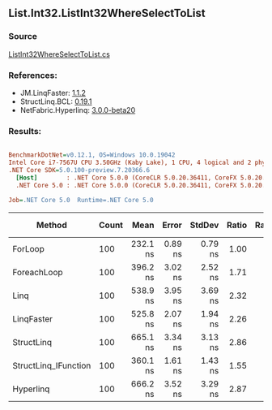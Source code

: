 ﻿## List.Int32.ListInt32WhereSelectToList

### Source
[ListInt32WhereSelectToList.cs](../LinqBenchmarks/List/Int32/ListInt32WhereSelectToList.cs)

### References:
- JM.LinqFaster: [1.1.2](https://www.nuget.org/packages/JM.LinqFaster/1.1.2)
- StructLinq.BCL: [0.19.1](https://www.nuget.org/packages/StructLinq.BCL/0.19.1)
- NetFabric.Hyperlinq: [3.0.0-beta20](https://www.nuget.org/packages/NetFabric.Hyperlinq/3.0.0-beta20)

### Results:
``` ini

BenchmarkDotNet=v0.12.1, OS=Windows 10.0.19042
Intel Core i7-7567U CPU 3.50GHz (Kaby Lake), 1 CPU, 4 logical and 2 physical cores
.NET Core SDK=5.0.100-preview.7.20366.6
  [Host]        : .NET Core 5.0.0 (CoreCLR 5.0.20.36411, CoreFX 5.0.20.36411), X64 RyuJIT
  .NET Core 5.0 : .NET Core 5.0.0 (CoreCLR 5.0.20.36411, CoreFX 5.0.20.36411), X64 RyuJIT

Job=.NET Core 5.0  Runtime=.NET Core 5.0  

```
|               Method | Count |     Mean |   Error |  StdDev | Ratio | RatioSD |  Gen 0 | Gen 1 | Gen 2 | Allocated | CacheMisses/Op | BranchMispredictions/Op |
|--------------------- |------ |---------:|--------:|--------:|------:|--------:|-------:|------:|------:|----------:|---------------:|------------------------:|
|              ForLoop |   100 | 232.1 ns | 0.89 ns | 0.79 ns |  1.00 |    0.00 | 0.3095 |     - |     - |     648 B |              1 |                       0 |
|          ForeachLoop |   100 | 396.2 ns | 3.02 ns | 2.52 ns |  1.71 |    0.01 | 0.3095 |     - |     - |     648 B |              2 |                       2 |
|                 Linq |   100 | 538.9 ns | 3.95 ns | 3.69 ns |  2.32 |    0.02 | 0.3824 |     - |     - |     800 B |              2 |                       2 |
|           LinqFaster |   100 | 525.8 ns | 2.07 ns | 1.94 ns |  2.26 |    0.01 | 0.4320 |     - |     - |     904 B |              2 |                       2 |
|           StructLinq |   100 | 665.1 ns | 3.34 ns | 3.13 ns |  2.86 |    0.02 | 0.1450 |     - |     - |     304 B |              2 |                       2 |
| StructLinq_IFunction |   100 | 360.1 ns | 1.61 ns | 1.43 ns |  1.55 |    0.01 | 0.1450 |     - |     - |     304 B |              1 |                       1 |
|            Hyperlinq |   100 | 666.2 ns | 3.52 ns | 3.29 ns |  2.87 |    0.01 | 0.1564 |     - |     - |     328 B |              2 |                       2 |
